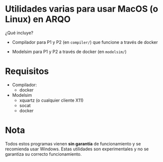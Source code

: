 # Utilidades varias para usar MacOS (o Linux) en ARQO

¿Qué incluye?

- Compilador para P1 y P2 (en `compiler/`) que funcione a través de docker

- Modelsim para P1 y P2 a través de docker (en `modelsim/`)

# Requisitos

- Compilador:
    - docker
- Modelsim
    - xquartz (o cualquier cliente X11)
    - socat
    - docker

# Nota
Todos estos programas vienen **sin garantía** de funcionamiento y se recomienda usar Windows. Estas utilidades son experimentales y no se garantiza su correcto funcionamiento.
